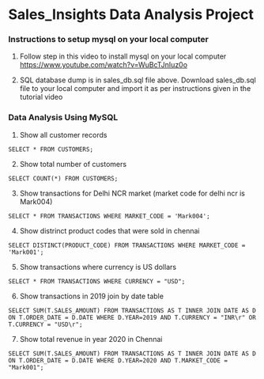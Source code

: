 # Sales_Insights Data Analysis Project

### Instructions to setup mysql on your local computer
1. Follow step in this video to install mysql on your local computer https://www.youtube.com/watch?v=WuBcTJnIuz0o

2. SQL database dump is in sales_db.sql file above. Download sales_db.sql file to your local computer and import it as per instructions given in the tutorial video

### Data Analysis Using MySQL

1. Show all customer records

  `SELECT * FROM CUSTOMERS;`

2. Show total number of customers

  `SELECT COUNT(*) FROM CUSTOMERS;`

3. Show transactions for Delhi NCR market (market code for delhi ncr is Mark004)

  `SELECT * FROM TRANSACTIONS WHERE MARKET_CODE = 'Mark004';`

4. Show distrinct product codes that were sold in chennai

  `SELECT DISTINCT(PRODUCT_CODE) FROM TRANSACTIONS WHERE MARKET_CODE = 'Mark001';`

5. Show transactions where currency is US dollars

  `SELECT * FROM TRANSACTIONS WHERE CURRENCY = "USD";`

6. Show transactions in 2019 join by date table

  `SELECT SUM(T.SALES_AMOUNT) FROM TRANSACTIONS AS T INNER JOIN DATE AS D ON T.ORDER_DATE = D.DATE WHERE D.YEAR=2019 AND T.CURRENCY = "INR\r" OR T.CURRENCY = "USD\r";`

7. Show total revenue in year 2020 in Chennai

  `SELECT SUM(T.SALES_AMOUNT) FROM TRANSACTIONS AS T INNER JOIN DATE AS D ON T.ORDER_DATE = D.DATE WHERE D.YEAR=2020 AND T.MARKET_CODE = "Mark001";`
